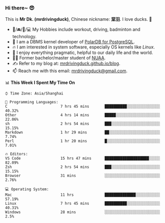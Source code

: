 ### Hi there~ 😎

This is **Mr Dk. (mrdrivingduck)**, Chinese nickname: **棠羽**. I love ducks. 🦆

- 💪/🚘/🏸/💻 My Hobbies include workout, driving, badminton and technology.
- 🍊 I am a DBMS kernel developer of [PolarDB for PostgreSQL](https://github.com/ApsaraDB/PolarDB-for-PostgreSQL).
- 🔥 I am interested in system software, especially OS kernels like *Linux*.
- 🔧 I enjoy everything pragmatic, helpful to our daily life and the world.
- 👨‍🎓 Former bachelor/master student of [NUAA](https://en.wikipedia.org/wiki/Nanjing_University_of_Aeronautics_and_Astronautics).
- ✍ Refer to my blog at: [mrdrivingduck.github.io/blog](https://www.mrdrivingduck.cn/blog/#/).
- 📫 Reach me with this email: [mrdrivingduck@gmail.com](mailto:mrdrivingduck@gmail.com).

<!--START_SECTION:waka-->
📊 **This Week I Spent My Time On** 

```text
⌚︎ Time Zone: Asia/Shanghai

💬 Programming Languages: 
C                        7 hrs 45 mins       ██████████░░░░░░░░░░░░░░░   40.32% 
Other                    4 hrs 14 mins       █████░░░░░░░░░░░░░░░░░░░░   22.06% 
sh                       2 hrs 54 mins       ███░░░░░░░░░░░░░░░░░░░░░░   15.15% 
Markdown                 1 hr 29 mins        ██░░░░░░░░░░░░░░░░░░░░░░░   7.74% 
Perl                     1 hr 20 mins        █░░░░░░░░░░░░░░░░░░░░░░░░   7.01%

🔥 Editors: 
VS Code                  15 hrs 47 mins      ████████████████████░░░░░   82.09% 
Zsh                      2 hrs 54 mins       ███░░░░░░░░░░░░░░░░░░░░░░   15.15% 
Browser                  31 mins             ░░░░░░░░░░░░░░░░░░░░░░░░░   2.76%

💻 Operating System: 
Mac                      11 hrs              ██████████████░░░░░░░░░░░   57.19% 
Linux                    7 hrs 45 mins       ██████████░░░░░░░░░░░░░░░   40.31% 
Windows                  28 mins             ░░░░░░░░░░░░░░░░░░░░░░░░░   2.5%

```


<!--END_SECTION:waka-->

<!-- ![Mr Dk.'s GitHub Stats](https://github-readme-stats.vercel.app/api?username=mrdrivingduck&count_private&show_icons=true&theme=buefy) -->

<!-- ![Most Used Languages](https://github-readme-stats.vercel.app/api/top-langs/?username=mrdrivingduck&exclude_repo=mips32-CPU,snort-tcp-socket&theme=buefy&layout=compact&langs_count=10) -->


<!--
**mrdrivingduck/mrdrivingduck** is a ✨ _special_ ✨ repository because its `README.md` (this file) appears on your GitHub profile.

Here are some ideas to get you started:

- 🔭 I’m currently working on ...
- 🌱 I’m currently learning ...
- 👯 I’m looking to collaborate on ...
- 🤔 I’m looking for help with ...
- 💬 Ask me about ...
- 📫 How to reach me: ...
- 😄 Pronouns: ...
- ⚡ Fun fact: ...
-->
